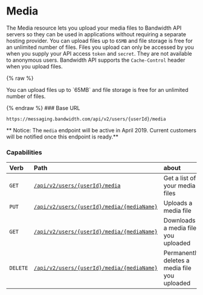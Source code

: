 
# Media
The Media resource lets you upload your media files to Bandwidth API servers so they can be used in applications without requiring a separate hosting provider. You can upload files up to `65MB` and file storage is free for an unlimited number of files. Files you upload can only be accessed by you when you supply your API access `token` and `secret`. They are not available to anonymous users. Bandwidth API supports the `Cache-Control` header when you upload files.

{% raw %}
<aside class="alert general small">
<p>
You can upload files up to `65MB` and file storage is free for an unlimited number of files.
</p>
</aside>
{% endraw %}
### Base URL

`https://messaging.bandwidth.com/api/v2/users/{userId}/media`

** Notice: The `media` endpoint will be active in April 2019. Current customers will be notified once this endpoint is ready.**
### Capabilities

| Verb                               | Path                                                              | about                                         |
|:-----------------------------------|:------------------------------------------------------------------|:----------------------------------------------|
| <code class="get">GET</code>       | [`/api/v2/users/{userId}/media`](getMedia.md)                         | Get a list of your media files                |
| <code class="put">PUT</code>       | [`/api/v2/users/{userId}/media/{mediaName}`](putMediaMediaName.md)    | Uploads a media file                          |
| <code class="get">GET</code>       | [`/api/v2/users/{userId}/media/{mediaName}`](getMediaMediaName.md)    | Downloads a media file you uploaded           |
| <code class="delete">DELETE</code> | [`/api/v2/users/{userId}/media/{mediaName}`](deleteMediaMediaName.md) | Permanently deletes a media file you uploaded |
